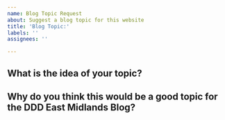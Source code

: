 ```yaml
---
name: Blog Topic Request
about: Suggest a blog topic for this website
title: 'Blog Topic:'
labels: ''
assignees: ''

---
```


## What is the idea of your topic?

## Why do you think this would be a good topic for the DDD East Midlands Blog?
